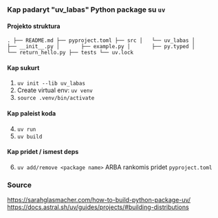 ### Kap padaryt "uv_labas" Python package su `uv`

#### Projekto struktura
`
.
├── README.md
├── pyproject.toml
├── src
│   └── uv_labas
│       ├── __init__.py
│       ├── example.py
│       ├── py.typed
│       └── return_hello.py
├── tests
└── uv.lock
`

#### Kap sukurt
1. `uv init --lib uv_labas`
2. Create virtual env: `uv venv`
3. `source .venv/bin/activate`

#### Kap paleist koda
4. `uv run`
5. `uv build`

#### Kap pridet / ismest deps
6. `uv add/remove <package name>` ARBA rankomis pridet `pyproject.toml`

### Source
https://sarahglasmacher.com/how-to-build-python-package-uv/
https://docs.astral.sh/uv/guides/projects/#building-distributions

